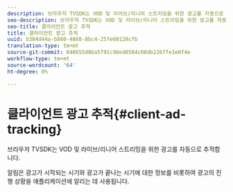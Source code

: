 ```yaml
---
description: 브라우저 TVSDK는 VOD 및 라이브/리니어 스트리밍을 위한 광고를 자동으로 추적합니다.
seo-description: 브라우저 TVSDK는 VOD 및 라이브/리니어 스트리밍을 위한 광고를 자동으로 추적합니다.
seo-title: 클라이언트 광고 추적
title: 클라이언트 광고 추적
uuid: b304d44a-b880-4868-8bc4-257e60120cfb
translation-type: tm+mt
source-git-commit: 040655d8ba5f91c98ed0584c08db226ffe1e0f4e
workflow-type: tm+mt
source-wordcount: '64'
ht-degree: 0%

---
```



# 클라이언트 광고 추적{#client-ad-tracking}

브라우저 TVSDK는 VOD 및 라이브/리니어 스트리밍을 위한 광고를 자동으로 추적합니다.

알림은 광고가 시작되는 시기와 광고가 끝나는 시기에 대한 정보를 비롯하여 광고의 진행 상황을 애플리케이션에 알리는 데 사용됩니다.
